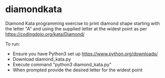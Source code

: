 # diamondkata
Diamond Kata programming exercise to print diamond shape starting with the letter "A" and using the supplied letter at the widest point as per https://codingdojo.org/kata/Diamond/

To run:
- Ensure you have Python3 set up https://www.python.org/downloads/
- Download diamond_kata.py
- Execute command "python3 diamond_kata.py"
- When prompted provide the desired letter for the widest point
